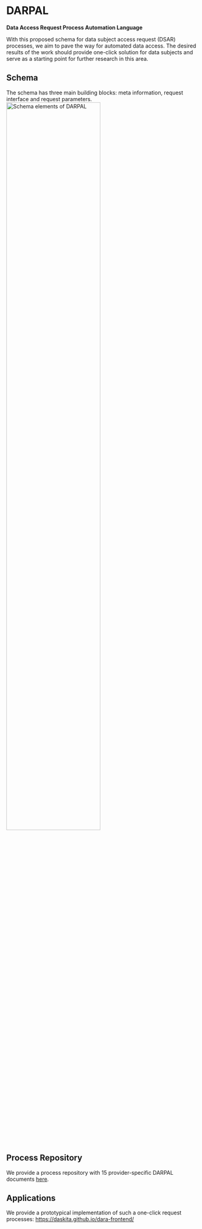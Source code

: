 # DARPAL
**Data Access Request Process Automation Language**

With this proposed schema for data subject access request (DSAR) processes, we aim to pave the way for automated data access. The desired results of the work should provide one-click solution for data subjects and serve as a starting point for further research in this area. 

## Schema
The schema has three main building blocks: meta information, request interface and request parameters.
<img src="https://user-images.githubusercontent.com/101651878/217796250-278ea5c4-f73d-4ff7-ba91-ad35a977c64a.png" width="70%" alt="Schema elements of DARPAL" align="center" margin="20"/> 

## Process Repository
We provide a process repository with 15 provider-specific DARPAL documents [here](https://github.com/DaSKITA/darpal-documents).

## Applications
We provide a prototypical implementation of such a one-click request processes: https://daskita.github.io/dara-frontend/
